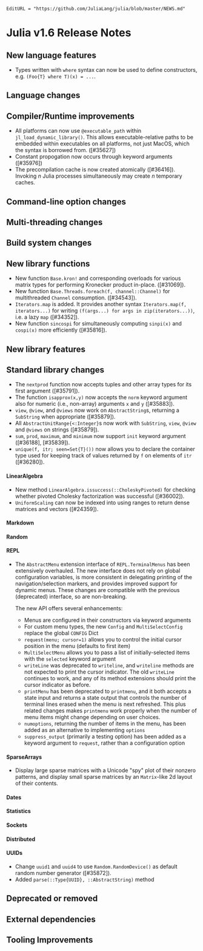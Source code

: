 ```@meta
EditURL = "https://github.com/JuliaLang/julia/blob/master/NEWS.md"
```

Julia v1.6 Release Notes
========================

New language features
---------------------

* Types written with `where` syntax can now be used to define constructors, e.g.
  `(Foo{T} where T)(x) = ...`.

Language changes
----------------


Compiler/Runtime improvements
-----------------------------

* All platforms can now use `@executable_path` within `jl_load_dynamic_library()`.
  This allows executable-relative paths to be embedded within executables on all
  platforms, not just MacOS, which the syntax is borrowed from. ([#35627])
* Constant propogation now occurs through keyword arguments ([#35976])
* The precompilation cache is now created atomically ([#36416]). Invoking _n_
  Julia processes simultaneously may create _n_ temporary caches.

Command-line option changes
---------------------------


Multi-threading changes
-----------------------


Build system changes
--------------------


New library functions
---------------------

* New function `Base.kron!` and corresponding overloads for various matrix types for performing Kronecker product in-place. ([#31069]).
* New function `Base.Threads.foreach(f, channel::Channel)` for multithreaded `Channel` consumption. ([#34543]).
* `Iterators.map` is added. It provides another syntax `Iterators.map(f, iterators...)`
  for writing `(f(args...) for args in zip(iterators...))`, i.e. a lazy `map` ([#34352]).
* New function `sincospi` for simultaneously computing `sinpi(x)` and `cospi(x)` more
  efficiently ([#35816]).

New library features
--------------------


Standard library changes
------------------------

* The `nextprod` function now accepts tuples and other array types for its first argument ([#35791]).
* The function `isapprox(x,y)` now accepts the `norm` keyword argument also for numeric (i.e., non-array) arguments `x` and `y` ([#35883]).
* `view`, `@view`, and `@views` now work on `AbstractString`s, returning a `SubString` when appropriate ([#35879]).
* All `AbstractUnitRange{<:Integer}`s now work with `SubString`, `view`, `@view` and `@views` on strings ([#35879]).
* `sum`, `prod`, `maximum`, and `minimum` now support `init` keyword argument ([#36188], [#35839]).
* `unique(f, itr; seen=Set{T}())` now allows you to declare the container type used for
  keeping track of values returned by `f` on elements of `itr` ([#36280]).

#### LinearAlgebra
* New method `LinearAlgebra.issuccess(::CholeskyPivoted)` for checking whether pivoted Cholesky factorization was successful ([#36002]).
* `UniformScaling` can now be indexed into using ranges to return dense matrices and vectors ([#24359]).

#### Markdown


#### Random


#### REPL

* The `AbstractMenu` extension interface of `REPL.TerminalMenus` has been extensively
  overhauled. The new interface does not rely on global configuration variables, is more
  consistent in delegating printing of the navigation/selection markers, and provides
  improved support for dynamic menus.  These changes are compatible with the previous
  (deprecated) interface, so are non-breaking.

  The new API offers several enhancements:

  + Menus are configured in their constructors via keyword arguments
  + For custom menu types, the new `Config` and `MultiSelectConfig` replace the global `CONFIG` Dict
  + `request(menu; cursor=1)` allows you to control the initial cursor position in the menu (defaults to first item)
  + `MultiSelectMenu` allows you to pass a list of initially-selected items with the `selected` keyword argument
  + `writeLine` was deprecated to `writeline`, and `writeline` methods are not expected to print the cursor indicator.
    The old `writeLine` continues to work, and any of its method extensions should print the cursor indicator as before.
  + `printMenu` has been deprecated to `printmenu`, and it both accepts a state input and returns a state output
    that controls the number of terminal lines erased when the menu is next refreshed. This plus related changes
    makes `printmenu` work properly when the number of menu items might change depending on user choices.
  + `numoptions`, returning the number of items in the menu, has been added as an alternative to implementing `options`
  + `suppress_output` (primarily a testing option) has been added as a keyword argument to `request`,
    rather than a configuration option

#### SparseArrays

* Display large sparse matrices with a Unicode "spy" plot of their nonzero patterns, and display small sparse matrices by an `Matrix`-like 2d layout of their contents.

#### Dates


#### Statistics


#### Sockets


#### Distributed


#### UUIDs
* Change `uuid1` and `uuid4` to use `Random.RandomDevice()` as default random number generator ([#35872]).
* Added `parse(::Type{UUID}, ::AbstractString)` method

Deprecated or removed
---------------------

External dependencies
---------------------


Tooling Improvements
---------------------


<!--- generated by NEWS-update.jl: -->
